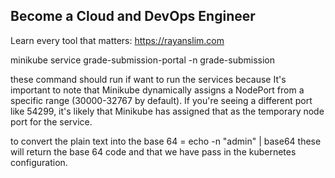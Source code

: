 ## Become a Cloud and DevOps Engineer

Learn every tool that matters: https://rayanslim.com



minikube service grade-submission-portal -n grade-submission


these command should run if want to run the services because It's important to note that Minikube dynamically assigns a NodePort from a specific range (30000-32767 by default). If you're seeing a different port like 54299, it's likely that Minikube has assigned that as the temporary node port for the service.



to convert the plain text into the base 64 = echo -n "admin" | base64   these will return the base 64 code and that we have pass in the kubernetes configuration.
